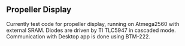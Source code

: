 Propeller Display
-----------------
Currently test code for propeller display, running on Atmega2560 with external SRAM.
Diodes are driven by TI TLC5947 in cascaded mode. Communication with Desktop app is done using BTM-222. 
